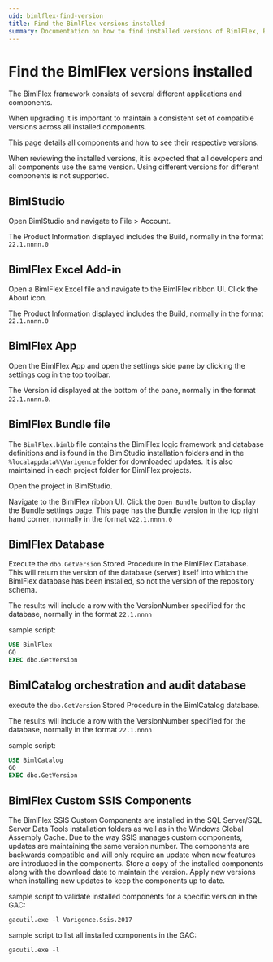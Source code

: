 ```yaml
---
uid: bimlflex-find-version
title: Find the BimlFlex versions installed
summary: Documentation on how to find installed versions of BimlFlex, BimlStudio, and BimlFlex Excel Add-In
---
```


# Find the BimlFlex versions installed

The BimlFlex framework consists of several different applications and components.

When upgrading it is important to maintain a consistent set of compatible versions across all installed components.

This page details all components and how to see their respective versions.

When reviewing the installed versions, it is expected that all developers and all components use the same version. Using different versions for different components is not supported.

## BimlStudio

Open BimlStudio and navigate to File > Account.

The Product Information displayed includes the Build, normally in the format `22.1.nnnn.0`

## BimlFlex Excel Add-in

Open a BimlFlex Excel file and navigate to the BimlFlex ribbon UI. Click the About icon.

The Product Information displayed includes the Build, normally in the format `22.1.nnnn.0`

## BimlFlex App

Open the BimlFlex App and open the settings side pane by clicking the settings cog in the top toolbar.

The Version id displayed at the bottom of the pane, normally in the format `22.1.nnnn.0`.

## BimlFlex Bundle file

The `BimlFlex.bimlb` file contains the BimlFlex logic framework and database definitions and is found in the BimlStudio installation folders and in the `%localappdata%\Varigence` folder for downloaded updates. It is also maintained in each project folder for BimlFlex projects.

Open the project in BimlStudio.

Navigate to the BimlFlex ribbon UI. Click the `Open Bundle` button to display the Bundle settings page. This page has the Bundle version in the top right hand corner, normally in the format `v22.1.nnnn.0`

## BimlFlex Database

Execute the `dbo.GetVersion` Stored Procedure in the BimlFlex Database. This will return the version of the database (server) itself into which the BimlFlex database has been installed, so not the version of the repository schema.

The results will include a row with the VersionNumber specified for the database, normally in the format `22.1.nnnn`

sample script:

```sql
USE BimlFlex
GO
EXEC dbo.GetVersion
```

## BimlCatalog orchestration and audit database

execute the `dbo.GetVersion` Stored Procedure in the BimlCatalog database.

The results will include a row with the VersionNumber specified for the database, normally in the format `22.1.nnnn`

sample script:

```sql
USE BimlCatalog
GO
EXEC dbo.GetVersion
```

## BimlFlex Custom SSIS Components

The BimlFlex SSIS Custom Components are installed in the SQL Server/SQL Server Data Tools installation folders as well as in the Windows Global Assembly Cache. Due to the way SSIS manages custom components, updates are maintaining the same version number. The components are backwards compatible and will only require an update when new features are introduced in the components. Store a copy of the installed components along with the download date to maintain the version. Apply new versions when installing new updates to keep the components up to date.

sample script to validate installed components for a specific version in the GAC:

```batch
gacutil.exe -l Varigence.Ssis.2017
```

sample script to list all installed components in the GAC:

```batch
gacutil.exe -l
```
